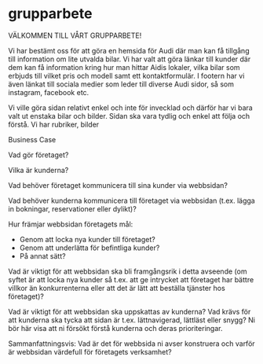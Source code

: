 # grupparbete

VÄLKOMMEN TILL VÅRT GRUPPARBETE!

Vi har bestämt oss för att göra en hemsida för Audi där man kan få tillgång till information om lite utvalda bilar. Vi har valt att göra länkar till kunder där dem kan få information kring hur man hittar Aidis lokaler, vilka bilar som erbjuds till vilket pris och modell samt ett kontaktformulär. I footern har vi även länkat till sociala medier som leder till diverse Audi sidor, så som instagram, facebook etc.

Vi ville göra sidan relativt enkel och inte för invecklad och därför har vi bara valt ut enstaka bilar och bilder. Sidan ska vara tydlig och enkel att följa och förstå. Vi har rubriker, bilder

Business Case

Vad gör företaget?

Vilka är kunderna?

Vad behöver företaget kommunicera till sina kunder via webbsidan?

Vad behöver kunderna kommunicera till företaget via webbsidan (t.ex. lägga in bokningar, reservationer eller dylikt)?

Hur främjar webbsidan företagets mål:

- Genom att locka nya kunder till företaget?
- Genom att underlätta för befintliga kunder?
- På annat sätt?

Vad är viktigt för att webbsidan ska bli framgångsrik i detta avseende
(om syftet är att locka nya kunder så t.ex. att ge intrycket att företaget har bättre villkor än konkurrenterna eller att det är lätt att beställa tjänster hos företaget)?

Vad är viktigt för att webbsidan ska uppskattas av kunderna?
Vad krävs för att kunderna ska tycka att sidan är t.ex. lättnavigerad, lättläst eller snygg? Ni bör här visa att ni försökt förstå kunderna och deras prioriteringar.

Sammanfattningsvis: Vad är det för webbsida ni avser konstruera och varför är webbsidan värdefull för företagets verksamhet?
